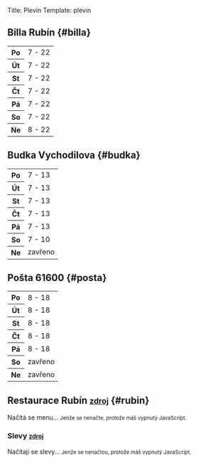 Title: Plevín
Template: plevin

## Billa Rubín {#billa}

<table class="schedule">
    <tr>
        <th>Po</th>
        <td>7 - 22</td>
    </tr>
    <tr>
        <th>Út</th>
        <td>7 - 22</td>
    </tr>
    <tr>
        <th>St</th>
        <td>7 - 22</td>
    </tr>
    <tr>
        <th>Čt</th>
        <td>7 - 22</td>
    </tr>
    <tr>
        <th>Pá</th>
        <td>7 - 22</td>
    </tr>
    <tr>
        <th>So</th>
        <td>7 - 22</td>
    </tr>
    <tr>
        <th>Ne</th>
        <td>8 - 22</td>
    </tr>
</table>

## Budka Vychodilova {#budka}

<table class="schedule">
    <tr>
        <th>Po</th>
        <td>7 - 13</td>
    </tr>
    <tr>
        <th>Út</th>
        <td>7 - 13</td>
    </tr>
    <tr>
        <th>St</th>
        <td>7 - 13</td>
    </tr>
    <tr>
        <th>Čt</th>
        <td>7 - 13</td>
    </tr>
    <tr>
        <th>Pá</th>
        <td>7 - 13</td>
    </tr>
    <tr>
        <th>So</th>
        <td>7 - 10</td>
    </tr>
    <tr>
        <th>Ne</th>
        <td>zavřeno</td>
    </tr>
</table>

## Pošta 61600 {#posta}

<table class="schedule">
    <tr>
        <th>Po</th>
        <td>8 - 18</td>
    </tr>
    <tr>
        <th>Út</th>
        <td>8 - 18</td>
    </tr>
    <tr>
        <th>St</th>
        <td>8 - 18</td>
    </tr>
    <tr>
        <th>Čt</th>
        <td>8 - 18</td>
    </tr>
    <tr>
        <th>Pá</th>
        <td>8 - 18</td>
    </tr>
    <tr>
        <th>So</th>
        <td>zavřeno</td>
    </tr>
    <tr>
        <th>Ne</th>
        <td>zavřeno</td>
    </tr>
</table>

## Restaurace Rubín <small>[zdroj](http://restauracerubin.cz/obedova-menu/)</small> {#rubin}

<div id="menu">
    <p class="placeholder">
        Načítá se menu&hellip;
        <noscript><small>Jenže se nenačte, protože máš vypnutý JavaScript.</small></noscript>
    </p>
</div>

### Slevy <small>[zdroj](http://skrz.cz/firmy/restaurace-rubin/nabidky)</small>

<div id="offers">
    <p class="placeholder">
        Načítají se slevy&hellip;
        <noscript><small>Jenže se nenačtou, protože máš vypnutý JavaScript.</small></noscript>
    </p>
</div>
